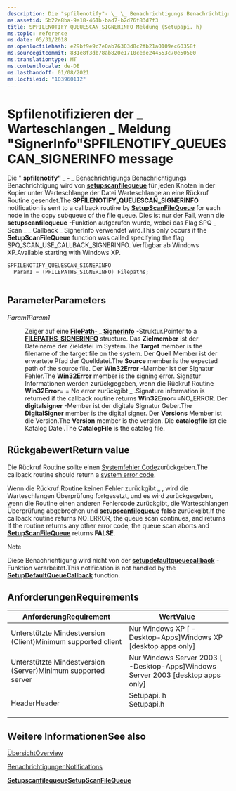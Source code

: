 ```yaml
---
description: Die "spfilenotify"- \_ \_ Benachrichtigungs Benachrichtigungs Benachrichtigung wird von setupscanfilequeue für jeden Knoten in der Kopier unter Warteschlange der Datei Warteschlange an eine Rückruf Routine gesendet.
ms.assetid: 5b22e8ba-9a18-461b-bad7-b2d76f83d7f3
title: SPFILENOTIFY_QUEUESCAN_SIGNERINFO Meldung (Setupapi. h)
ms.topic: reference
ms.date: 05/31/2018
ms.openlocfilehash: e29bf9e9c7e0ab76303d8c2fb21a0109ec60358f
ms.sourcegitcommit: 831e8f3db78ab820e1710cede244553c70e50500
ms.translationtype: MT
ms.contentlocale: de-DE
ms.lasthandoff: 01/08/2021
ms.locfileid: "103960112"
---
```

# <a name="spfilenotify_queuescan_signerinfo-message"></a><span data-ttu-id="5d346-103">Spfilenotifizieren der \_ Warteschlangen \_ Meldung "SignerInfo"</span><span class="sxs-lookup"><span data-stu-id="5d346-103">SPFILENOTIFY\_QUEUESCAN\_SIGNERINFO message</span></span>

<span data-ttu-id="5d346-104">Die " **spfilenotify" \_ - \_** Benachrichtigungs Benachrichtigungs Benachrichtigung wird von [**setupscanfilequeue**](/windows/desktop/api/Setupapi/nf-setupapi-setupscanfilequeuea) für jeden Knoten in der Kopier unter Warteschlange der Datei Warteschlange an eine Rückruf Routine gesendet.</span><span class="sxs-lookup"><span data-stu-id="5d346-104">The **SPFILENOTIFY\_QUEUESCAN\_SIGNERINFO** notification is sent to a callback routine by [**SetupScanFileQueue**](/windows/desktop/api/Setupapi/nf-setupapi-setupscanfilequeuea) for each node in the copy subqueue of the file queue.</span></span> <span data-ttu-id="5d346-105">Dies ist nur der Fall, wenn die **setupscanfilequeue** -Funktion aufgerufen wurde, wobei das Flag SPQ \_ Scan \_ \_ Callback \_ SignerInfo verwendet wird.</span><span class="sxs-lookup"><span data-stu-id="5d346-105">This only occurs if the **SetupScanFileQueue** function was called specifying the flag SPQ\_SCAN\_USE\_CALLBACK\_SIGNERINFO.</span></span> <span data-ttu-id="5d346-106">Verfügbar ab Windows XP.</span><span class="sxs-lookup"><span data-stu-id="5d346-106">Available starting with Windows XP.</span></span>


```C++
SPFILENOTIFY_QUEUESCAN_SIGNERINFO
  Param1 = (PFILEPATHS_SIGNERINFO) Filepaths;
            
```



## <a name="parameters"></a><span data-ttu-id="5d346-107">Parameter</span><span class="sxs-lookup"><span data-stu-id="5d346-107">Parameters</span></span>

<dl> <dt>

<span data-ttu-id="5d346-108">*Param1*</span><span class="sxs-lookup"><span data-stu-id="5d346-108">*Param1*</span></span> 
</dt> <dd>

<span data-ttu-id="5d346-109">Zeiger auf eine [**FilePath- \_ SignerInfo**](/windows/desktop/api/Setupapi/ns-setupapi-filepaths_signerinfo_a) -Struktur.</span><span class="sxs-lookup"><span data-stu-id="5d346-109">Pointer to a [**FILEPATHS\_SIGNERINFO**](/windows/desktop/api/Setupapi/ns-setupapi-filepaths_signerinfo_a) structure.</span></span> <span data-ttu-id="5d346-110">Das **Zielmember** ist der Dateiname der Zieldatei im System.</span><span class="sxs-lookup"><span data-stu-id="5d346-110">The **Target** member is the filename of the target file on the system.</span></span> <span data-ttu-id="5d346-111">Der **Quell** Member ist der erwartete Pfad der Quelldatei.</span><span class="sxs-lookup"><span data-stu-id="5d346-111">The **Source** member is the expected path of the source file.</span></span> <span data-ttu-id="5d346-112">Der **Win32Error** -Member ist der Signatur Fehler.</span><span class="sxs-lookup"><span data-stu-id="5d346-112">The **Win32Error** member is the signing error.</span></span> <span data-ttu-id="5d346-113">Signatur Informationen werden zurückgegeben, wenn die Rückruf Routine **Win32Error**= = No error zurückgibt \_ .</span><span class="sxs-lookup"><span data-stu-id="5d346-113">Signature information is returned if the callback routine returns **Win32Error**==NO\_ERROR.</span></span> <span data-ttu-id="5d346-114">Der **digitalsigner** -Member ist der digitale Signatur Geber.</span><span class="sxs-lookup"><span data-stu-id="5d346-114">The **DigitalSigner** member is the digital signer.</span></span> <span data-ttu-id="5d346-115">Der **Versions** Member ist die Version.</span><span class="sxs-lookup"><span data-stu-id="5d346-115">The **Version** member is the version.</span></span> <span data-ttu-id="5d346-116">Die **catalogfile** ist die Katalog Datei.</span><span class="sxs-lookup"><span data-stu-id="5d346-116">The **CatalogFile** is the catalog file.</span></span>

</dd> </dl>

## <a name="return-value"></a><span data-ttu-id="5d346-117">Rückgabewert</span><span class="sxs-lookup"><span data-stu-id="5d346-117">Return value</span></span>

<span data-ttu-id="5d346-118">Die Rückruf Routine sollte einen [Systemfehler Code](/windows/desktop/Debug/system-error-codes)zurückgeben.</span><span class="sxs-lookup"><span data-stu-id="5d346-118">The callback routine should return a [system error code](/windows/desktop/Debug/system-error-codes).</span></span>

<span data-ttu-id="5d346-119">Wenn die Rückruf Routine keinen Fehler zurückgibt \_ , wird die Warteschlangen Überprüfung fortgesetzt, und es wird zurückgegeben, wenn die Routine einen anderen Fehlercode zurückgibt, die Warteschlangen Überprüfung abgebrochen und [**setupscanfilequeue**](/windows/desktop/api/Setupapi/nf-setupapi-setupscanfilequeuea) **false** zurückgibt.</span><span class="sxs-lookup"><span data-stu-id="5d346-119">If the callback routine returns NO\_ERROR, the queue scan continues, and returns If the routine returns any other error code, the queue scan aborts and [**SetupScanFileQueue**](/windows/desktop/api/Setupapi/nf-setupapi-setupscanfilequeuea) returns **FALSE**.</span></span>

> [!Note]  
> <span data-ttu-id="5d346-120">Diese Benachrichtigung wird nicht von der [**setupdefaultqueuecallback**](/windows/desktop/api/Setupapi/nf-setupapi-setupdefaultqueuecallbacka) -Funktion verarbeitet.</span><span class="sxs-lookup"><span data-stu-id="5d346-120">This notification is not handled by the [**SetupDefaultQueueCallback**](/windows/desktop/api/Setupapi/nf-setupapi-setupdefaultqueuecallbacka) function.</span></span>

 

## <a name="requirements"></a><span data-ttu-id="5d346-121">Anforderungen</span><span class="sxs-lookup"><span data-stu-id="5d346-121">Requirements</span></span>



| <span data-ttu-id="5d346-122">Anforderung</span><span class="sxs-lookup"><span data-stu-id="5d346-122">Requirement</span></span> | <span data-ttu-id="5d346-123">Wert</span><span class="sxs-lookup"><span data-stu-id="5d346-123">Value</span></span> |
|-------------------------------------|---------------------------------------------------------------------------------------|
| <span data-ttu-id="5d346-124">Unterstützte Mindestversion (Client)</span><span class="sxs-lookup"><span data-stu-id="5d346-124">Minimum supported client</span></span><br/> | <span data-ttu-id="5d346-125">Nur Windows XP \[ -Desktop-Apps\]</span><span class="sxs-lookup"><span data-stu-id="5d346-125">Windows XP \[desktop apps only\]</span></span><br/>                                           |
| <span data-ttu-id="5d346-126">Unterstützte Mindestversion (Server)</span><span class="sxs-lookup"><span data-stu-id="5d346-126">Minimum supported server</span></span><br/> | <span data-ttu-id="5d346-127">Nur Windows Server 2003 \[ -Desktop-Apps\]</span><span class="sxs-lookup"><span data-stu-id="5d346-127">Windows Server 2003 \[desktop apps only\]</span></span><br/>                                  |
| <span data-ttu-id="5d346-128">Header</span><span class="sxs-lookup"><span data-stu-id="5d346-128">Header</span></span><br/>                   | <dl> <span data-ttu-id="5d346-129"><dt>Setupapi. h</dt></span><span class="sxs-lookup"><span data-stu-id="5d346-129"><dt>Setupapi.h</dt></span></span> </dl> |



## <a name="see-also"></a><span data-ttu-id="5d346-130">Weitere Informationen</span><span class="sxs-lookup"><span data-stu-id="5d346-130">See also</span></span>

<dl> <dt>

[<span data-ttu-id="5d346-131">Übersicht</span><span class="sxs-lookup"><span data-stu-id="5d346-131">Overview</span></span>](overview.md)
</dt> <dt>

[<span data-ttu-id="5d346-132">Benachrichtigungen</span><span class="sxs-lookup"><span data-stu-id="5d346-132">Notifications</span></span>](notifications.md)
</dt> <dt>

[<span data-ttu-id="5d346-133">**Setupscanfilequeue**</span><span class="sxs-lookup"><span data-stu-id="5d346-133">**SetupScanFileQueue**</span></span>](/windows/desktop/api/Setupapi/nf-setupapi-setupscanfilequeuea)
</dt> </dl>

 

